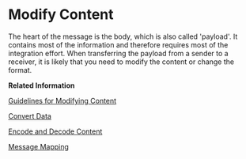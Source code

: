 <!-- loiofc0d3c4c68e04b978becf40057eee551 -->

# Modify Content

The heart of the message is the body, which is also called 'payload'. It contains most of the information and therefore requires most of the integration effort. When transferring the payload from a sender to a receiver, it is likely that you need to modify the content or change the format.

**Related Information**  


[Guidelines for Modifying Content](guidelines-for-modifying-content-6a7c9a1.md "")

[Convert Data](convert-data-c5507d7.md "Learn how to convert files from one format into another one.")

[Encode and Decode Content](encode-and-decode-content-2ba8448.md "Learn how to encode and decode content.")

[Message Mapping](message-mapping-ec59f97.md "Learn how to handle message mappings.")

